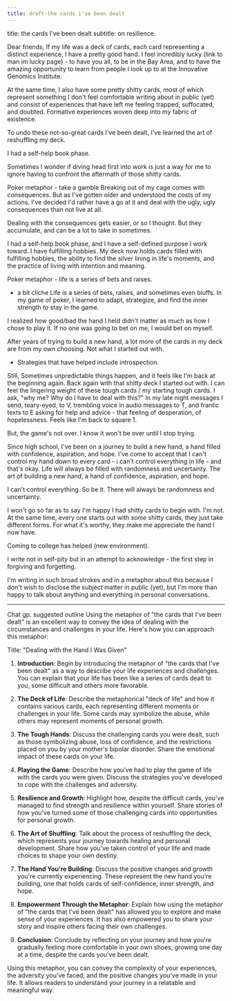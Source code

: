 ```yaml
---
title: draft-the cards i've been dealt
---
```

title: the cards I've been dealt
subtitle: on resilience.

Dear friends, 
If my life was a deck of cards, each card representing a distinct experience, I have a pretty good hand. I feel incredibly lucky (link to man im lucky page) - to have you all, to be in the Bay Area, and to have the amazing opportunity to learn from people I look up to at the Innovative Genomics Institute. 

At the same time, I also have some pretty shitty cards, most of which represent something I don't feel comfortable writing about in public (yet) and consist of experiences that have left me feeling trapped, suffocated, and doubted. Formative experiences woven deep into my fabric of existence.

To undo these not-so-great cards I've been dealt, I've learned the art of reshuffling my deck. 

I had a self-help book phase. 

Sometimes I wonder if diving head first into work is just a way for me to ignore having to confront the aftermath of those shitty cards. 


Poker metaphor - take a gamble
Breaking out of my cage comes with consequences. But as I've gotten older and understood the costs of my actions, I've decided I'd rather have a go at it and deal with the ugly, ugly consequences than not live at all. 

Dealing with the consequences gets easier, or so I thought. But they accumulate, and can be a lot to take in sometimes.

I had a self-help book phase, and I have a self-defined purpose I work toward. I have fulfilling hobbies. My deck now holds cards filled with fulfilling hobbies, the ability to find the silver lining in life's moments, and the practice of living with intention and meaning.

Poker metaphor - life is a series of bets and raises. 
- a bit cliche
Life is a series of bets, raises, and sometimes even bluffs. In my game of poker, I learned to adapt, strategize, and find the inner strength to stay in the game. 

I realized how good/bad the hand I held didn't matter as much as how I chose to play it.
If no one was going to bet on me, I would bet on myself.

After years of trying to build a new hand, a lot more of the cards in my deck are from my own choosing. Not what I started out with.
- Strategies that have helped include introspection. 

Still, 
Sometimes unpredictable things happen, and it feels like I'm back at the beginning again. Back again with that shitty deck I started out with.
I can feel the lingering weight of these tough cards / my starting tough cards. 
I ask, "why me? Why do I have to deal with this?" 
In my late night messages I send, teary-eyed, to V, trembling voice in audio messages to T, and frantic texts to E asking for help and advice - that feeling of desperation, of hopelessness. Feels like I'm back to square 1. 

But, the game's not over. I know it won't be over until I stop trying.

Since high school, 
I've been on a journey to build a new hand, a hand filled with confidence, aspiration, and hope. I've come to accept that I can't control my hand down to every card - i can't control everything in life - and that's okay. Life will always be filled with randomness and uncertainty.
The art of building a new hand, a hand of confidence, aspiration, and hope. 

I can't control everything. So be it. There will always be randomness and uncertainty.

I won't go so far as to say I'm happy I had shitty cards to begin with. I'm not. At the same time, every one starts out with _some_ shitty cards, they just take different forms.
For what it's worthy, they make me appreciate the hand I now have. 


Coming to college has helped (new environment).

I write not in self-pity but in an attempt to acknowledge - the first step in forgiving and forgetting. 


I'm writing in such broad strokes and in a metaphor about this because I don't wish to disclose the subject matter in public (yet), but I'm more than happy to talk about anything and everything in personal conversations. 

---
Chat gp.  suggested outline
Using the metaphor of "the cards that I've been dealt" is an excellent way to convey the idea of dealing with the circumstances and challenges in your life. Here's how you can approach this metaphor:

Title: "Dealing with the Hand I Was Given"

1. **Introduction**:
   Begin by introducing the metaphor of "the cards that I've been dealt" as a way to describe your life experiences and challenges. You can explain that your life has been like a series of cards dealt to you, some difficult and others more favorable.

2. **The Deck of Life**:
   Describe the metaphorical "deck of life" and how it contains various cards, each representing different moments or challenges in your life. Some cards may symbolize the abuse, while others may represent moments of personal growth.

3. **The Tough Hands**:
   Discuss the challenging cards you were dealt, such as those symbolizing abuse, loss of confidence, and the restrictions placed on you by your mother's bipolar disorder. Share the emotional impact of these cards on your life.

4. **Playing the Game**:
   Describe how you've had to play the game of life with the cards you were given. Discuss the strategies you've developed to cope with the challenges and adversity.

5. **Resilience and Growth**:
   Highlight how, despite the difficult cards, you've managed to find strength and resilience within yourself. Share stories of how you've turned some of those challenging cards into opportunities for personal growth.

6. **The Art of Shuffling**:
   Talk about the process of reshuffling the deck, which represents your journey towards healing and personal development. Share how you've taken control of your life and made choices to shape your own destiny.

7. **The Hand You're Building**:
   Discuss the positive changes and growth you're currently experiencing. These represent the new hand you're building, one that holds cards of self-confidence, inner strength, and hope.

8. **Empowerment Through the Metaphor**:
   Explain how using the metaphor of "the cards that I've been dealt" has allowed you to explore and make sense of your experiences. It has also empowered you to share your story and inspire others facing their own challenges.

9. **Conclusion**:
   Conclude by reflecting on your journey and how you're gradually feeling more comfortable in your own shoes, growing one day at a time, despite the cards you've been dealt.

Using this metaphor, you can convey the complexity of your experiences, the adversity you've faced, and the positive changes you've made in your life. It allows readers to understand your journey in a relatable and meaningful way.